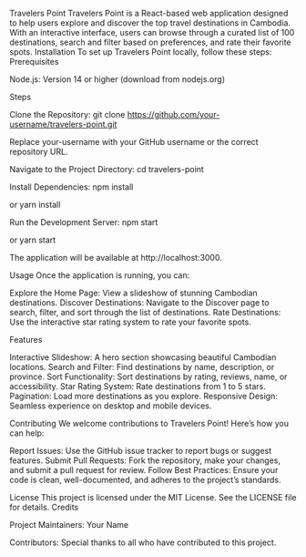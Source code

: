 Travelers Point
Travelers Point is a React-based web application designed to help users explore and discover the top travel destinations in Cambodia. With an interactive interface, users can browse through a curated list of 100 destinations, search and filter based on preferences, and rate their favorite spots.
Installation
To set up Travelers Point locally, follow these steps:
Prerequisites

Node.js: Version 14 or higher (download from nodejs.org)

Steps

Clone the Repository:
git clone https://github.com/your-username/travelers-point.git

Replace your-username with your GitHub username or the correct repository URL.

Navigate to the Project Directory:
cd travelers-point

Install Dependencies:
npm install

or
yarn install

Run the Development Server:
npm start

or
yarn start

The application will be available at http://localhost:3000.

Usage
Once the application is running, you can:

Explore the Home Page: View a slideshow of stunning Cambodian destinations.
Discover Destinations: Navigate to the Discover page to search, filter, and sort through the list of destinations.
Rate Destinations: Use the interactive star rating system to rate your favorite spots.

Features

Interactive Slideshow: A hero section showcasing beautiful Cambodian locations.
Search and Filter: Find destinations by name, description, or province.
Sort Functionality: Sort destinations by rating, reviews, name, or accessibility.
Star Rating System: Rate destinations from 1 to 5 stars.
Pagination: Load more destinations as you explore.
Responsive Design: Seamless experience on desktop and mobile devices.

Contributing
We welcome contributions to Travelers Point! Here’s how you can help:

Report Issues: Use the GitHub issue tracker to report bugs or suggest features.
Submit Pull Requests: Fork the repository, make your changes, and submit a pull request for review.
Follow Best Practices: Ensure your code is clean, well-documented, and adheres to the project’s standards.

License
This project is licensed under the MIT License. See the LICENSE file for details.
Credits

Project Maintainers: Your Name

Contributors: Special thanks to all who have contributed to this project.
